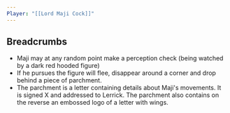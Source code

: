 ```yaml
---
Player: "[[Lord Maji Cock]]"
---
```


## Breadcrumbs
- Maji may at any random point make a perception check (being watched by a dark red hooded figure)
- If he pursues the figure will flee, disappear around a corner and drop behind a piece of parchment. 
- The parchment is a letter containing details about Maji's movements. It is signed X and addressed to Lerrick. The parchment also contains on the reverse an embossed logo of a letter with wings. 